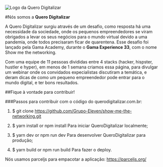 ![Logo da Quero Digitalizar](https://scontent.fopo3-2.fna.fbcdn.net/v/t1.0-9/98049043_110991760621831_5248163458314141696_n.jpg?_nc_cat=103&_nc_sid=85a577&_nc_ohc=O_nerodvvWsAX93p54x&_nc_ht=scontent.fopo3-2.fna&oh=b3ac9d9d6e818302990f87583d839d82&oe=5EEC292C)

#Nós somos a **Quero Digitalizar**

A Quero Digitalizar surgiu através de um desafio, como resposta há uma necessidade da sociedade, onde os pequenos empreendedores se viram obrigados a levar os seus negócios para o mundo virtual devido a uma pandemia, onde todos precisaram ficar de quarentena. Esse desafio foi lançado pela Gama Academy, durante o **Gama Experience 33**, com o nome Show me the networking.

Com uma equipe de 11 pessoas divididas entre 4 stacks (hacker, hispster, hustler e hyper), em menos de 1 semana criamos essa página, para divulgar um webinar onde os convidados expecialistas discutiram a temática, e deram dicas de como um pequeno empreendedor pode entrar para o mundo digital, e ter bons resultados.

##Fique à vontade para contribuir!

###Passos para contribuir com o código do querodigitalizar.com.br:

1. $ git clone https://github.com/Grupo-Eleven/show-me-the-networking.git

2. $ yarn install or npm install
    Para iniciar QueroDigitalizar localmente;

3. $ yarn dev or npm run dev
    Para desenvolver QueroDigitalizar para produção;

4. $ yarn build or npm run build
    Para fazer o deploy.

Nós usamos parceljs para empacotar a aplicação: https://parceljs.org/

